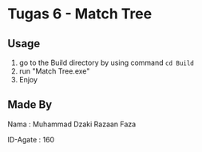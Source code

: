 # Tugas 6 - Match Tree

## Usage
1. go to the Build directory by using command `cd Build`
2. run "Match Tree.exe"
3. Enjoy

## Made By
Nama      : Muhammad Dzaki Razaan Faza

ID-Agate  : 160
